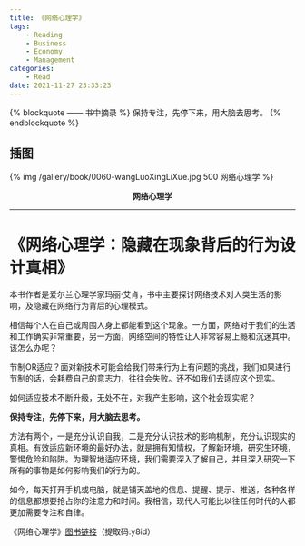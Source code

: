 ```yaml
---
title: 《网络心理学》
tags:
	- Reading
	- Business
	- Economy
	- Management
categories:
	- Read
date: 2021-11-27 23:33:23
---
```


{% blockquote —— 书中摘录 %}
保持专注，先停下来，用大脑去思考。
{% endblockquote %}

<!-- more -->

## 插图
{% img /gallery/book/0060-wangLuoXingLiXue.jpg 500 网络心理学 %}
<p align="center"><b>网络心理学</b></p>

-----

# 《网络心理学：隐藏在现象背后的行为设计真相》

本书作者是爱尔兰心理学家玛丽·艾肯，书中主要探讨网络技术对人类生活的影响，及隐藏在网络行为背后的心理模式。

相信每个人在自己或周围人身上都能看到这个现象。一方面，网络对于我们的生活和工作确实非常重要，另一方面，网络空间的特性让人非常容易上瘾和沉迷其中。该怎么办呢？

节制OR适应？面对新技术可能会给我们带来行为上有问题的挑战，我们如果进行节制的话，会耗费自己的意志力，往往会失败。还不如我们去适应这个现实。

如何适应技术不断升级，无处不在，对我产生影响，这个社会现实呢？

**保持专注，先停下来，用大脑去思考。**

方法有两个，一是充分认识自我，二是充分认识技术的影响机制，充分认识现实的真相。有效适应新环境的最好办法，就是拥有知情权，了解新环境，研究生环境，警惕危险和陷阱。为理智地适应环境，我们需要深入了解自己，并且深入研究一下所有的事物是如何影响我们的行为的。

如今，每天打开手机或电脑，就是铺天盖地的信息、提醒、提示、推送，各种各样的信息都想要抢占你的注意力和时间。我相信，现代人可能比以往任何时代的人都更加需要专注和自律。

《网络心理学》[图书链接](https://pan.baidu.com/s/1vl5AjcORyCR33J77VUs9Uw)（提取码:y8id）